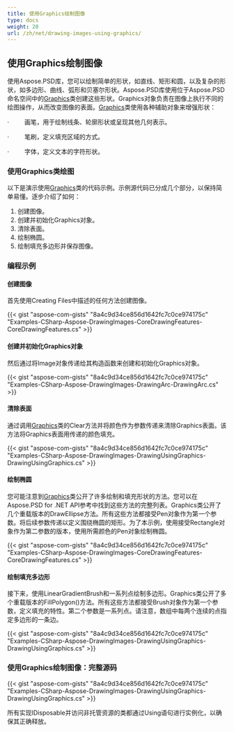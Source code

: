 ```yaml
---
title: 使用Graphics绘制图像
type: docs
weight: 20
url: /zh/net/drawing-images-using-graphics/
---
```


## **使用Graphics绘制图像**
使用Aspose.PSD库，您可以绘制简单的形状，如直线、矩形和圆，以及复杂的形状，如多边形、曲线、弧形和贝塞尔形状。Aspose.PSD库使用位于Aspose.PSD命名空间中的[Graphics](https://reference.aspose.com/psd/net/aspose.psd/graphics)类创建这些形状。Graphics对象负责在图像上执行不同的绘图操作，从而改变图像的表面。[Graphics](https://reference.aspose.com/psd/net/aspose.psd/graphics)类使用各种辅助对象来增强形状：

·         画笔，用于绘制线条、轮廓形状或呈现其他几何表示。

·         笔刷，定义填充区域的方式。

·         字体，定义文本的字符形状。
### **使用Graphics类绘图**
以下是演示使用[Graphics](https://reference.aspose.com/psd/net/aspose.psd/graphics)类的代码示例。示例源代码已分成几个部分，以保持简单易懂。逐步介绍了如何：

1. 创建图像。
1. 创建并初始化Graphics对象。
1. 清除表面。
1. 绘制椭圆。
1. 绘制填充多边形并保存图像。
### **编程示例**
#### **创建图像**
首先使用Creating Files中描述的任何方法创建图像。

{{< gist "aspose-com-gists" "8a4c9d34ce856d1642fc7c0ce974175c" "Examples-CSharp-Aspose-DrawingImages-CoreDrawingFeatures-CoreDrawingFeatures.cs" >}}
#### **创建并初始化Graphics对象**
然后通过将Image对象传递给其构造函数来创建和初始化Graphics对象。

{{< gist "aspose-com-gists" "8a4c9d34ce856d1642fc7c0ce974175c" "Examples-CSharp-Aspose-DrawingImages-DrawingArc-DrawingArc.cs" >}}
#### **清除表面**
通过调用[Graphics](https://reference.aspose.com/psd/net/aspose.psd/graphics)类的Clear方法并将颜色作为参数传递来清除Graphics表面。该方法将Graphics表面用传递的颜色填充。

{{< gist "aspose-com-gists" "8a4c9d34ce856d1642fc7c0ce974175c" "Examples-CSharp-Aspose-DrawingImages-DrawingUsingGraphics-DrawingUsingGraphics.cs" >}}
#### **绘制椭圆**
您可能注意到[Graphics](https://reference.aspose.com/psd/net/aspose.psd/graphics)类公开了许多绘制和填充形状的方法。您可以在Aspose.PSD for .NET API参考中找到这些方法的完整列表。Graphics类公开了几个重载版本的DrawEllipse方法。所有这些方法都接受Pen对象作为第一个参数。将后续参数传递以定义围绕椭圆的矩形。为了本示例，使用接受Rectangle对象作为第二参数的版本，使用所需颜色的Pen对象绘制椭圆。

{{< gist "aspose-com-gists" "8a4c9d34ce856d1642fc7c0ce974175c" "Examples-CSharp-Aspose-DrawingImages-CoreDrawingFeatures-CoreDrawingFeatures.cs" >}}
#### **绘制填充多边形**
接下来，使用LinearGradientBrush和一系列点绘制多边形。Graphics类公开了多个重载版本的FillPolygon()方法。所有这些方法都接受Brush对象作为第一个参数，定义填充的特性。第二个参数是一系列点。请注意，数组中每两个连续的点指定多边形的一条边。

{{< gist "aspose-com-gists" "8a4c9d34ce856d1642fc7c0ce974175c" "Examples-CSharp-Aspose-DrawingImages-DrawingUsingGraphics-DrawingUsingGraphics.cs" >}}
### **使用Graphics绘制图像：完整源码**
{{< gist "aspose-com-gists" "8a4c9d34ce856d1642fc7c0ce974175c" "Examples-CSharp-Aspose-DrawingImages-DrawingUsingGraphics-DrawingUsingGraphics.cs" >}}

所有实现IDisposable并访问非托管资源的类都通过Using语句进行实例化，以确保其正确释放。
